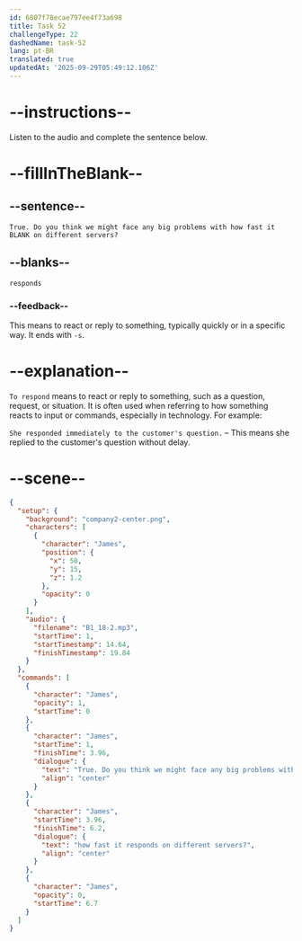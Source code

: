 ```yaml
---
id: 6807f78ecae797ee4f73a698
title: Task 52
challengeType: 22
dashedName: task-52
lang: pt-BR
translated: true
updatedAt: '2025-09-29T05:49:12.106Z'
---
```


<!-- (Audio) James: True. Do you think we might face any big problems with how fast it responds on different servers? -->

# --instructions--

Listen to the audio and complete the sentence below.

# --fillInTheBlank--

## --sentence--

`True. Do you think we might face any big problems with how fast it BLANK on different servers?`

## --blanks--

`responds`

### --feedback--

This means to react or reply to something, typically quickly or in a specific way. It ends with `-s`.

# --explanation--

`To respond` means to react or reply to something, such as a question, request, or situation. It is often used when referring to how something reacts to input or commands, especially in technology. For example:

`She responded immediately to the customer's question.` – This means she replied to the customer's question without delay.

# --scene--

```json
{
  "setup": {
    "background": "company2-center.png",
    "characters": [
      {
        "character": "James",
        "position": {
          "x": 50,
          "y": 15,
          "z": 1.2
        },
        "opacity": 0
      }
    ],
    "audio": {
      "filename": "B1_18-2.mp3",
      "startTime": 1,
      "startTimestamp": 14.64,
      "finishTimestamp": 19.84
    }
  },
  "commands": [
    {
      "character": "James",
      "opacity": 1,
      "startTime": 0
    },
    {
      "character": "James",
      "startTime": 1,
      "finishTime": 3.96,
      "dialogue": {
        "text": "True. Do you think we might face any big problems with",
        "align": "center"
      }
    },
    {
      "character": "James",
      "startTime": 3.96,
      "finishTime": 6.2,
      "dialogue": {
        "text": "how fast it responds on different servers?",
        "align": "center"
      }
    },
    {
      "character": "James",
      "opacity": 0,
      "startTime": 6.7
    }
  ]
}
```
